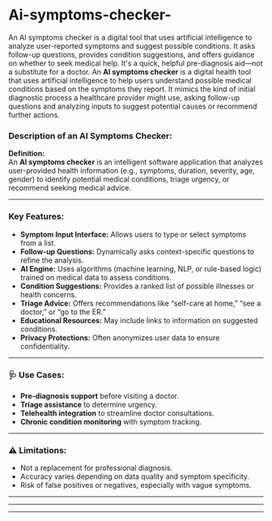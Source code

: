 # Ai-symptoms-checker-
An AI symptoms checker is a digital tool that uses artificial intelligence to analyze user-reported symptoms and suggest possible conditions. It asks follow-up questions, provides condition suggestions, and offers guidance on whether to seek medical help. It's a quick, helpful pre-diagnosis aid—not a substitute for a doctor.
An **AI symptoms checker** is a digital health tool that uses artificial intelligence to help users understand possible medical conditions based on the symptoms they report. It mimics the kind of initial diagnostic process a healthcare provider might use, asking follow-up questions and analyzing inputs to suggest potential causes or recommend further actions.

###  Description of an AI Symptoms Checker:

**Definition:**  
An **AI symptoms checker** is an intelligent software application that analyzes user-provided health information (e.g., symptoms, duration, severity, age, gender) to identify potential medical conditions, triage urgency, or recommend seeking medical advice.

---

###  Key Features:

- **Symptom Input Interface:** Allows users to type or select symptoms from a list.
- **Follow-up Questions:** Dynamically asks context-specific questions to refine the analysis.
- **AI Engine:** Uses algorithms (machine learning, NLP, or rule-based logic) trained on medical data to assess conditions.
- **Condition Suggestions:** Provides a ranked list of possible illnesses or health concerns.
- **Triage Advice:** Offers recommendations like “self-care at home,” “see a doctor,” or “go to the ER.”
- **Educational Resources:** May include links to information on suggested conditions.
- **Privacy Protections:** Often anonymizes user data to ensure confidentiality.

---

### 🩺 Use Cases:

- **Pre-diagnosis support** before visiting a doctor.
- **Triage assistance** to determine urgency.
- **Telehealth integration** to streamline doctor consultations.
- **Chronic condition monitoring** with symptom tracking.

---

### ⚠️ Limitations:

- Not a replacement for professional diagnosis.
- Accuracy varies depending on data quality and symptom specificity.
- Risk of false positives or negatives, especially with vague symptoms.

---



---


---



